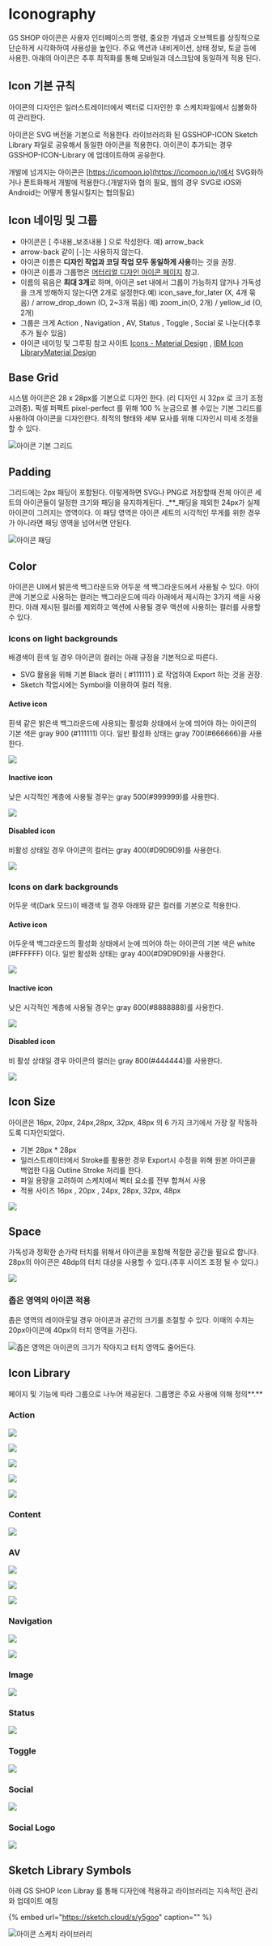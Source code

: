 # Iconography

GS SHOP 아이콘은 사용자 인터페이스의 명령, 중요한 개념과 오브젝트를 상징적으로 단순하게 시각화하여 사용성을 높인다. 주요 액션과 내비게이션, 상태 정보, 토글 등에 사용한. 아래의 아이콘은 추후 최적화를 통해 모바일과 데스크탑에 동일하게 적용 된다.

## Icon 기본 규칙

아이콘의 디자인은 일러스트레이터에서 벡터로 디자인한 후 스케치파일에서 심볼화하여 관리한다.

아이콘은 SVG 버전을 기본으로 적용한다. 라이브러리화 된 GSSHOP-ICON Sketch Library 파일로 공유해서 동일한 아이콘을 적용한다. 아이콘이 추가되는 경우 GSSHOP-ICON-Library 에 업데이트하여 공유한다.

개발에 넘겨지는 아이콘은 [https://icomoon.io](https://icomoon.io/)에서 SVG화하거나 폰트화해서 개발에 적용한다.\(개발자와 협의 필요, 웹의 경우 SVG로 iOS와 Android는 어떻게 통일시킬지는 협의필요\)

## Icon 네이밍 및 그룹 <a id="IconLibrary-Icon&#xB124;&#xC774;&#xBC0D;&#xBC0F;&#xADF8;&#xB8F9;"></a>

* 아이콘은 \[ 주내용\_보조내용 \] 으로 작성한다. 예\) arrow\_back
* arrow-back 같이 \[-\]는 사용하지 않는다.
* 아이콘 이름은 **디자인 작업과 코딩 작업 모두 동일하게 사용**하는 것을 권장.
* 아이콘 이름과 그룹명은 [머터리얼 디자인 아이콘 페이지](https://material.io/icons/) 참고.
* 이름의 묶음은 **최대 3개**로 하며, 아이콘 set 내에서 그룹이 가능하지 않거나 가독성을 크게 방해하지 않는다면 2개로 설정한다.예\) icon\_save\_for\_later \(X, 4개 묶음\) / arrow\_drop\_down \(O, 2~3개 묶음\) 예\) zoom\_in\(O, 2개\) / yellow\_id \(O, 2개\)
* 그룹은 크게 Action , Navigation , AV, Status , Toggle , Social 로 나눈다\(추후 추가 될수 있음\)
* 아이콘 네이밍 및 그루핑 참고 사이트 [Icons - Material Design](https://material.io/tools/icons/?icon=notifications_active&style=outline) ,  [IBM Icon Library](https://www.ibm.com/design/language/elements/icon-library)[Material Design](https://material.io/tools/icons/?icon=account_circle&style=outline)

## **Base Grid** <a id="IconLibrary-BaseGrid"></a>

시스템 아이콘은 28 x 28px를 기본으로 디자인 한다. \(리 디자인 시 32px 로 크기 조정 고려중\)**.** 픽셀 퍼펙트 pixel-perfect 를 위해 100 % 눈금으로 볼 수있는 기본 그리드를 사용하여 아이콘을 디자인한다. 최적의 형태와 세부 묘사를 위해 디자인시 미세 조정을 할 수 있다.

![&#xC544;&#xC774;&#xCF58; &#xAE30;&#xBCF8; &#xADF8;&#xB9AC;&#xB4DC;](https://github.com/ozzy4001/book/tree/8fb56279c9f114110b02d5ae2ea13ef481c8e128/.gitbook/assets/image%20%2833%29.png)

## **Padding** <a id="IconLibrary-Padding"></a>

그리드에는 2px 패딩이 포함된다. 이렇게하면 SVG나 PNG로 저장할때 전체 아이콘 세트의 아이콘들이 일정한 크기와 패딩을 유지하게된다. _\*\*_패딩을 제외한 24px가 실제 아이콘이 그려지는 영역이다. 이 패딩 영역은 아이콘 세트의 시각적인 무게를 위한 경우가 아니라면 패딩 영역을 넘어서면 안된다.

![&#xC544;&#xC774;&#xCF58; &#xD328;&#xB529; ](https://github.com/ozzy4001/book/tree/8fb56279c9f114110b02d5ae2ea13ef481c8e128/.gitbook/assets/image%20%28141%29.png)

## Color <a id="IconLibrary-Color"></a>

아이콘은 UI에서 밝은색 백그라운드와 어두운 색 백그라운드에서 사용될 수 있다. 아이콘에 기본으로 사용하는 컬러는 백그라운드에 따라 아래에서 제시하는 3가지 색을 사용한다. 아래 제시된 컬러를 제외하고 액션에 사용될 경우 액션에 사용하는 컬러를 사용할 수 있다.

### Icons on light backgrounds <a id="IconLibrary-Iconsonlightbackgrounds"></a>

배경색이 흰색 일 경우 아이콘의 컬러는 아래 규정을 기본적으로 따른다.

* SVG 활용을 위해 기본 Black 컬러 \( \#111111 \) 로 작업하여 Export 하는 것을 권장.
* Sketch 작업시에는 Symbol을 이용하여 컬러 적용.

#### **Active icon** <a id="IconLibrary-Activeicon"></a>

흰색 같은 밝은색 백그라운드에 사용되는 활성화 상태에서 눈에 띄어야 하는 아이콘의 기본 색은 gray 900 \(\#111111\) 이다. 일반 활성화 상태는 gray 700\(\#666666\)을 사용한다.

![](https://github.com/ozzy4001/book/tree/8fb56279c9f114110b02d5ae2ea13ef481c8e128/.gitbook/assets/image%20%2845%29.png)

#### **Inactive icon** <a id="IconLibrary-Inactiveicon"></a>

낮은 시각적인 계층에 사용될 경우는 gray 500\(\#999999\)를 사용한다.

![](https://github.com/ozzy4001/book/tree/8fb56279c9f114110b02d5ae2ea13ef481c8e128/.gitbook/assets/image%20%28168%29.png)

#### **Disabled icon** <a id="IconLibrary-Disabledicon"></a>

비활성 상태일 경우 아이콘의 컬러는 gray 400\(\#D9D9D9\)를 사용한다.

![](https://github.com/ozzy4001/book/tree/8fb56279c9f114110b02d5ae2ea13ef481c8e128/.gitbook/assets/image%20%28185%29.png)

### Icons on dark backgrounds <a id="IconLibrary-Iconsondarkbackgrounds"></a>

어두운 색\(Dark 모드\)이 배경색 일 경우 아래와 같은 컬러를 기본으로 적용한다.

#### **Active icon** <a id="IconLibrary-Activeicon.1"></a>

어두운색 백그라운드의 활성화 상태에서 눈에 띄어야 하는 아이콘의 기본 색은 white \(\#FFFFFF\) 이다. 일반 활성화 상태는 gray 400\(\#D9D9D9\)을 사용한다.

![](https://github.com/ozzy4001/book/tree/8fb56279c9f114110b02d5ae2ea13ef481c8e128/.gitbook/assets/image%20%2841%29.png)

#### **Inactive icon** <a id="IconLibrary-Inactiveicon.1"></a>

낮은 시각적인 계층에 사용될 경우는 gray 600\(\#8888888\)를 사용한다.

![](https://github.com/ozzy4001/book/tree/8fb56279c9f114110b02d5ae2ea13ef481c8e128/.gitbook/assets/image%20%2834%29.png)

#### **Disabled icon** <a id="IconLibrary-Disabledicon.1"></a>

비 활성 상태일 경우 아이콘의 컬러는 gray 800\(\#444444\)를 사용한다.

![](https://github.com/ozzy4001/book/tree/8fb56279c9f114110b02d5ae2ea13ef481c8e128/.gitbook/assets/image%20%2842%29.png)

## Icon Size <a id="IconLibrary-IconSize"></a>

아이콘은 16px, 20px, 24px,28px, 32px, 48px 의 6 가지 크기에서 가장 잘 작동하도록 디자인되었다.

* 기본 28px \* 28px
* 일러스트레이터에서 Stroke를 활용한 경우 Export시 수정을 위해 원본 아이콘을 백업한 다음 Outline Stroke 처리를 한다.
* 파일 용량을 고려하여 스케치에서 벡터 요소를 전부 합쳐서 사용
* 적용 사이즈 16px , 20px , 24px, 28px, 32px, 48px

![](https://github.com/ozzy4001/book/tree/8fb56279c9f114110b02d5ae2ea13ef481c8e128/.gitbook/assets/image.png)

## Space <a id="IconLibrary-Space"></a>

가독성과 정확한 손가락 터치를 위해서 아이콘을 포함해 적절한 공간을 필요로 합니다. 28px의 아이콘은 48dp의 터치 대상을 사용할 수 있다.\(추후 사이즈 조정 될 수 있다.\)

![](https://github.com/ozzy4001/book/tree/8fb56279c9f114110b02d5ae2ea13ef481c8e128/.gitbook/assets/image%20%2875%29.png)

### 좁은 영역의 아이콘 적용 <a id="IconLibrary-Denselayouts(Desktop)"></a>

좁은 영역의 레이아웃일 경우 아이콘과 공간의 크기를 조절할 수 있다. 이때의 수치는 20px아이콘에 40px의 터치 영역을 가진다.

![&#xC881;&#xC740; &#xC601;&#xC5ED;&#xC740; &#xC544;&#xC774;&#xCF58;&#xC758; &#xD06C;&#xAE30;&#xAC00; &#xC791;&#xC544;&#xC9C0;&#xACE0; &#xD130;&#xCE58; &#xC601;&#xC5ED;&#xB3C4; &#xC904;&#xC5B4;&#xB4E0;&#xB2E4;.](https://github.com/ozzy4001/book/tree/8fb56279c9f114110b02d5ae2ea13ef481c8e128/.gitbook/assets/image%20%2873%29.png)

## **Icon Library** <a id="IconLibrary-IconLibrary"></a>

페이지 및 기능에 따라 그룹으로 나누어 제공된다. 그룹명은 주요 사용에 의해 정의**.**

### Action

![](https://github.com/ozzy4001/book/tree/8fb56279c9f114110b02d5ae2ea13ef481c8e128/.gitbook/assets/image%20%28171%29.png)

![](https://github.com/ozzy4001/book/tree/8fb56279c9f114110b02d5ae2ea13ef481c8e128/.gitbook/assets/image%20%28177%29.png)

![](https://github.com/ozzy4001/book/tree/8fb56279c9f114110b02d5ae2ea13ef481c8e128/.gitbook/assets/image%20%28138%29.png)

![](https://github.com/ozzy4001/book/tree/8fb56279c9f114110b02d5ae2ea13ef481c8e128/.gitbook/assets/image%20%2846%29.png)

![](https://github.com/ozzy4001/book/tree/8fb56279c9f114110b02d5ae2ea13ef481c8e128/.gitbook/assets/image%20%28148%29.png)

### Content

![](https://github.com/ozzy4001/book/tree/8fb56279c9f114110b02d5ae2ea13ef481c8e128/.gitbook/assets/image%20%28178%29.png)

### AV

![](https://github.com/ozzy4001/book/tree/8fb56279c9f114110b02d5ae2ea13ef481c8e128/.gitbook/assets/image%20%28146%29.png)

![](https://github.com/ozzy4001/book/tree/8fb56279c9f114110b02d5ae2ea13ef481c8e128/.gitbook/assets/image%20%2898%29.png)

![](https://github.com/ozzy4001/book/tree/8fb56279c9f114110b02d5ae2ea13ef481c8e128/.gitbook/assets/image%20%28107%29.png)

### **Navigation** <a id="IconLibrary-Navigation"></a>

![](https://github.com/ozzy4001/book/tree/8fb56279c9f114110b02d5ae2ea13ef481c8e128/.gitbook/assets/image%20%2851%29.png)

![](https://github.com/ozzy4001/book/tree/8fb56279c9f114110b02d5ae2ea13ef481c8e128/.gitbook/assets/image%20%28113%29.png)

### **Image**

![](https://github.com/ozzy4001/book/tree/8fb56279c9f114110b02d5ae2ea13ef481c8e128/.gitbook/assets/image%20%28133%29.png)

### **Status** <a id="IconLibrary-Status"></a>

![](https://github.com/ozzy4001/book/tree/8fb56279c9f114110b02d5ae2ea13ef481c8e128/.gitbook/assets/image%20%2871%29.png)

### **Toggle**

![](https://github.com/ozzy4001/book/tree/8fb56279c9f114110b02d5ae2ea13ef481c8e128/.gitbook/assets/image%20%2877%29.png)

### **Social**

![](https://github.com/ozzy4001/book/tree/8fb56279c9f114110b02d5ae2ea13ef481c8e128/.gitbook/assets/image%20%286%29.png)

### **Social Logo**

![](https://github.com/ozzy4001/book/tree/8fb56279c9f114110b02d5ae2ea13ef481c8e128/.gitbook/assets/image%20%28110%29.png)

## Sketch Library Symbols <a id="IconLibrary-SketchLibrarySymbols"></a>

아래 GS SHOP Icon Libray 를 통해 디자인에 적용하고 라이브러리는 지속적인 관리와 업데이트 예정

{% embed url="https://sketch.cloud/s/y5goo" caption="" %}

![&#xC544;&#xC774;&#xCF58; &#xC2A4;&#xCF00;&#xCE58; &#xB77C;&#xC774;&#xBE0C;&#xB7EC;&#xB9AC; ](https://github.com/ozzy4001/book/tree/8fb56279c9f114110b02d5ae2ea13ef481c8e128/.gitbook/assets/image%20%2839%29.png)

